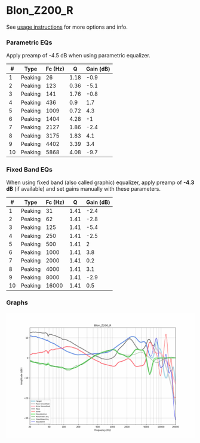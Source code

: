 # Blon_Z200_R
See [usage instructions](https://github.com/jaakkopasanen/AutoEq#usage) for more options and info.

### Parametric EQs
Apply preamp of -4.5 dB when using parametric equalizer.

|   # | Type    |   Fc (Hz) |    Q |   Gain (dB) |
|-----|---------|-----------|------|-------------|
|   1 | Peaking |        26 | 1.18 |        -0.9 |
|   2 | Peaking |       123 | 0.36 |        -5.1 |
|   3 | Peaking |       141 | 1.76 |        -0.8 |
|   4 | Peaking |       436 | 0.9  |         1.7 |
|   5 | Peaking |      1009 | 0.72 |         4.3 |
|   6 | Peaking |      1404 | 4.28 |        -1   |
|   7 | Peaking |      2127 | 1.86 |        -2.4 |
|   8 | Peaking |      3175 | 1.83 |         4.1 |
|   9 | Peaking |      4402 | 3.39 |         3.4 |
|  10 | Peaking |      5868 | 4.08 |        -9.7 |

### Fixed Band EQs
When using fixed band (also called graphic) equalizer, apply preamp of **-4.3 dB** (if available) and set gains manually with these parameters.

|   # | Type    |   Fc (Hz) |    Q |   Gain (dB) |
|-----|---------|-----------|------|-------------|
|   1 | Peaking |        31 | 1.41 |        -2.4 |
|   2 | Peaking |        62 | 1.41 |        -2.8 |
|   3 | Peaking |       125 | 1.41 |        -5.4 |
|   4 | Peaking |       250 | 1.41 |        -2.5 |
|   5 | Peaking |       500 | 1.41 |         2   |
|   6 | Peaking |      1000 | 1.41 |         3.8 |
|   7 | Peaking |      2000 | 1.41 |         0.2 |
|   8 | Peaking |      4000 | 1.41 |         3.1 |
|   9 | Peaking |      8000 | 1.41 |        -2.9 |
|  10 | Peaking |     16000 | 1.41 |         0.5 |

### Graphs
![](./Blon_Z200_R.png)
